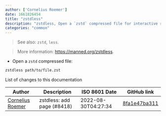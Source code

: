 ```yaml
---
author: ['Cornelius Roemer']
date: 1661826454
title: "zstdless"
description: "zstdless, Open a `zstd` compressed file for interactive reading, allowing scrolling and search."
categories: "common"
---
```

> See also: `zstd`, `less`.

> More information: <https://manned.org/zstdless>.

- Open a `zstd` compressed file:

```bash
zstdless path/to/file.zst
```
List of changes to this documentation


Author | Description | ISO 8601 Date | GitHub link
------|-----|-----|-----
[Cornelius Roemer](mailto:cornelius.roemer@gmail.com) | zstdless: add page (#8418) | 2022-08-30T04:27:34 | [8fa1e47ba311](https://github.com/tldr-pages/tldr/commit/8fa1e47ba31166ab62caac4f1fce6e68fae49cb0)

